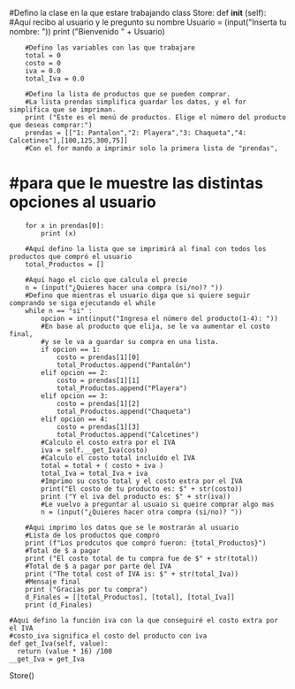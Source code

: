 #Defino la clase en la que estare trabajando
class Store:
    def __init__ (self):
        #Aquí recibo al usuario y le pregunto su nombre
        Usuario = (input("Inserta tu nombre: "))
        print ("Bienvenido " + Usuario)

        #Defino las variables con las que trabajare
        total = 0
        costo = 0
        iva = 0.0
        total_Iva = 0.0
        
        #Defino la lista de productos que se pueden comprar. 
        #La lista prendas simplifica guardar los datos, y el for simplifica que se impriman.
        print ("Este es el menú de productos. Elige el número del producto que deseas comprar:")
        prendas = [["1: Pantalon","2: Playera","3: Chaqueta","4: Calcetines"],[100,125,300,75]]
        #Con el for mando a imprimir solo la primera lista de "prendas",
#       #para que le muestre las distintas opciones al usuario
        for x in prendas[0]:
            print (x)
        
        #Aquí defino la lista que se imprimirá al final con todos los productos que compró el usuario
        total_Productos = []
        
        #Aquí hago el ciclo que calcula el precio 
        n = (input("¿Quieres hacer una compra (si/no)? "))
        #Defino que mientras el usuario diga que si quiere seguir comprando se siga ejecutando el while
        while n == "si" :    
            opcion = int(input("Ingresa el número del producto(1-4): "))            
            #En base al producto que elija, se le va aumentar el costo final,
            #y se le va a guardar su compra en una lista.
            if opcion == 1:
                costo = prendas[1][0]
                total_Productos.append("Pantalón")
            elif opcion == 2:
                costo = prendas[1][1]
                total_Productos.append("Playera")
            elif opcion == 3:
                costo = prendas[1][2]
                total_Productos.append("Chaqueta")
            elif opcion == 4:           
                costo = prendas[1][3]
                total_Productos.append("Calcetines")
            #Calculo el costo extra por el IVA
            iva = self.__get_Iva(costo) 
            #Calculo el costo total incluído el IVA
            total = total + ( costo + iva )
            total_Iva = total_Iva + iva
            #Imprimo su costo total y el costo extra por el IVA
            print("El costo de tu producto es: $" + str(costo))
            print ("Y el iva del producto es: $" + str(iva))
            #Le vuelvo a preguntar al usuaio si queire comprar algo mas
            n = (input("¿Quieres hacer otra compra (si/no)? "))
            
        #Aqui imprimo los datos que se le mostrarán al usuario
        #Lista de los productos que compró
        print (f"Los prodcutos que compró fueron: {total_Productos}")
        #Total de $ a pagar
        print ("El costo total de tu compra fue de $" + str(total))
        #Total de $ a pagar por parte del IVA
        print ("The total cost of IVA is: $" + str(total_Iva))
        #Mensaje final
        print ("Gracias por tu compra")
        d_Finales = [[total_Productos], [total], [total_Iva]]
        print (d_Finales)

    #Aqui defino la función iva con la que conseguiré el costo extra por el IVA
    #costo_iva significa el costo del producto con iva
    def get_Iva(self, value):        
      return (value * 16) /100
    __get_Iva = get_Iva
     
Store()